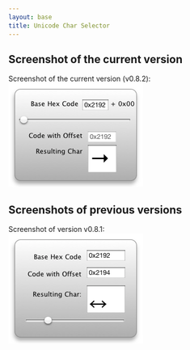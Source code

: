 ```yaml
---
layout: base
title: Unicode Char Selector
---
```


## Screenshot of the current version

Screenshot of the current version (v0.8.2):  
![Screenshot of the current version](./screenshots/screenshot-v0.8.2.png)

## Screenshots of previous versions

Screenshot of version v0.8.1:  
![Screenshot of version v0.8.1](./screenshots/screenshot-v0.8.1.png)

